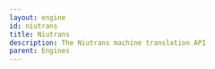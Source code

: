 ```yaml
---
layout: engine
id: niutrans
title: Niutrans
description: The Niutrans machine translation API
parent: Engines
---
```

